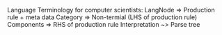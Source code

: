 Language Terminology for computer scientists:
LangNode => Production rule + meta data
Category => Non-termial (LHS of production rule)
Components => RHS of production rule
Interpretation ~> Parse tree